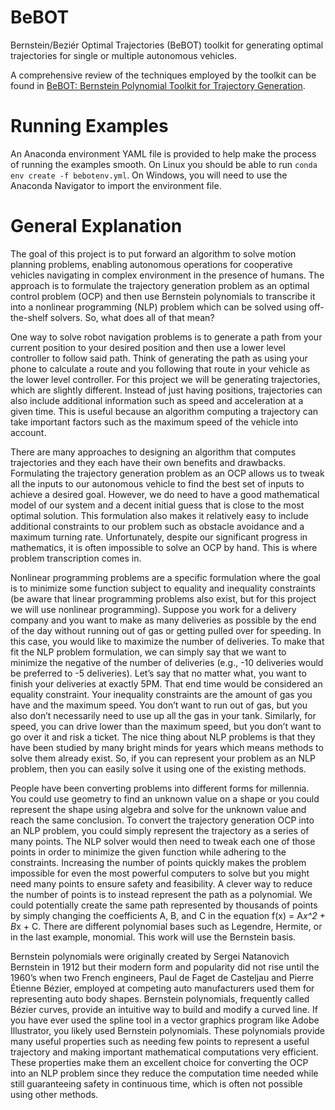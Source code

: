 # BeBOT
Bernstein/Beziér Optimal Trajectories (BeBOT) toolkit for generating optimal trajectories for single or multiple autonomous vehicles.

A comprehensive review of the techniques employed by the toolkit can be found in [BeBOT: Bernstein Polynomial Toolkit for Trajectory Generation](https://doi.org/10.1109/IROS40897.2019.8967564).

# Running Examples
An Anaconda environment YAML file is provided to help make the process of running the examples smooth. On Linux you should be able to run `conda env create -f bebotenv.yml`. On Windows, you will need to use the Anaconda Navigator to import the environment file.

# General Explanation
The goal of this project is to put forward an algorithm to solve motion planning problems, enabling autonomous operations for cooperative vehicles navigating in complex environment in the presence of humans. The approach is to formulate the trajectory generation problem as an optimal control problem (OCP) and then use Bernstein polynomials to transcribe it into a nonlinear programming (NLP) problem which can be solved using off-the-shelf solvers. So, what does all of that mean?

One way to solve robot navigation problems is to generate a path from your current position to your desired position and then use a lower level controller to follow said path. Think of generating the path as using your phone to calculate a route and you following that route in your vehicle as the lower level controller. For this project we will be generating trajectories, which are slightly different. Instead of just having positions, trajectories can also include additional information such as speed and acceleration at a given time. This is useful because an algorithm computing a trajectory can take important factors such as the maximum speed of the vehicle into account.

There are many approaches to designing an algorithm that computes trajectories and they each have their own benefits and drawbacks. Formulating the trajectory generation problem as an OCP allows us to tweak all the inputs to our autonomous vehicle to find the best set of inputs to achieve a desired goal. However, we do need to have a good mathematical model of our system and a decent initial guess that is close to the most optimal solution. This formulation also makes it relatively easy to include additional constraints to our problem such as obstacle avoidance and a maximum turning rate. Unfortunately, despite our significant progress in mathematics, it is often impossible to solve an OCP by hand. This is where problem transcription comes in.

Nonlinear programming problems are a specific formulation where the goal is to minimize some function subject to equality and inequality constraints (be aware that linear programming problems also exist, but for this project we will use nonlinear programming). Suppose you work for a delivery company and you want to make as many deliveries as possible by the end of the day without running out of gas or getting pulled over for speeding. In this case, you would like to maximize the number of deliveries. To make that fit the NLP problem formulation, we can simply say that we want to minimize the negative of the number of deliveries (e.g., -10 deliveries would be preferred to -5 deliveries). Let’s say that no matter what, you want to finish your deliveries at exactly 5PM. That end time would be considered an equality constraint. Your inequality constraints are the amount of gas you have and the maximum speed. You don’t want to run out of gas, but you also don’t necessarily need to use up all the gas in your tank. Similarly, for speed, you can drive lower than the maximum speed, but you don’t want to go over it and risk a ticket. The nice thing about NLP problems is that they have been studied by many bright minds for years which means methods to solve them already exist. So, if you can represent your problem as an NLP problem, then you can easily solve it using one of the existing methods.

People have been converting problems into different forms for millennia. You could use geometry to find an unknown value on a shape or you could represent the shape using algebra and solve for the unknown value and reach the same conclusion. To convert the trajectory generation OCP into an NLP problem, you could simply represent the trajectory as a series of many points. The NLP solver would then need to tweak each one of those points in order to minimize the given function while adhering to the constraints. Increasing the number of points quickly makes the problem impossible for even the most powerful computers to solve but you might need many points to ensure safety and feasibility. A clever way to reduce the number of points is to instead represent the path as a polynomial. We could potentially create the same path represented by thousands of points by simply changing the coefficients A, B, and C in the equation f(x) = A*x^2 + B*x + C. There are different polynomial bases such as Legendre, Hermite, or in the last example, monomial. This work will use the Bernstein basis.

Bernstein polynomials were originally created by Sergei Natanovich Bernstein in 1912 but their modern form and popularity did not rise until the 1960’s when two French engineers, Paul de Faget de Casteljau and Pierre Étienne Bézier, employed at competing auto manufacturers used them for representing auto body shapes. Bernstein polynomials, frequently called Bézier curves, provide an intuitive way to build and modify a curved line. If you have ever used the spline tool in a vector graphics program like Adobe Illustrator, you likely used Bernstein polynomials. These polynomials provide many useful properties such as needing few points to represent a useful trajectory and making important mathematical computations very efficient. These properties make them an excellent choice for converting the OCP into an NLP problem since they reduce the computation time needed while still guaranteeing safety in continuous time, which is often not possible using other methods.
